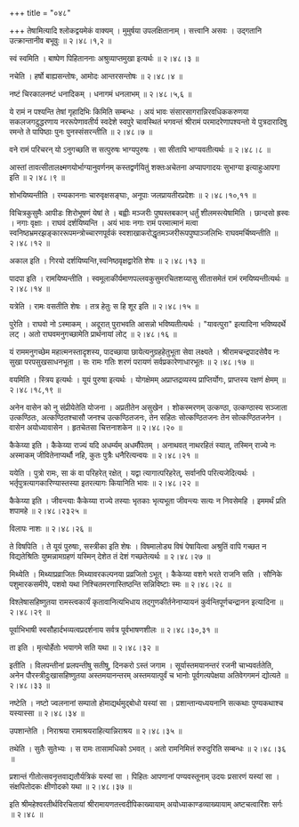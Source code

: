 +++
title = "०४८"

+++
तेषामित्यादि श्लोकद्वयमेकं वाक्यम् । मुमुर्षया उपलक्षितानाम् । सत्त्वानि असवः । उद्गतानि उत्क्रान्तानीव बभूवुः  ॥  २।४८।१,२  ॥   

  

स्वं स्वमिति । बाष्पेण पिहिताननाः अश्रुव्याप्तमुखा इत्यर्थः  ॥  २।४८।३  ॥   

  

नचेति । हर्षो बाह्यसन्तोषः, आमोदः आन्तरसन्तोषः  ॥  २।४८।४  ॥   

  

नष्टं चिरकालनष्टं धनादिकम् । धनागमं धनलाभम्  ॥  २।४८।५,६  ॥   

  

ये रामं न पश्यन्ति तेषां गृहादिभिः किमिति सम्बन्धः । अयं भावः संसारसागरान्निरवधिककरुणया सकलजगदुद्धरणाय नररूपेणावतीर्य स्वदेशे स्वपुरे चावस्थितं भगवन्तं श्रीरामं परमादरेणापश्यन्तो ये पुत्रदारादिषु रमन्ते ते पापिष्ठाः पुनः पुनस्संसरन्तीति  ॥  २।४८।७  ॥   

  

वने रामं परिचरन् यो ऽनुगच्छति स सत्पुरुषः भाग्यपुरुषः । सा सीतापि भाग्यवतीत्यर्थः  ॥  २।४८।८  ॥   

  

आस्तां तावत्सीतालक्ष्मणयोर्भाग्यानुवर्णनम् कस्तद्वर्णयितुं शक्तःअचेतना अप्यापगादयः सुभाग्या इत्याहुःआपगा इति  ॥  २।४८।९  ॥   

  

शोभयिष्यन्तीति । रम्यकाननाः चारुवृक्षसङ्घाः, अनूपाः जलप्रायतीरप्रदेशः  ॥  २।४८।१०,११  ॥   

  

विचित्रकुसुमैः आपीडः शिरोभूषणं येषां ते । बह्वीः मञ्जरीः पुष्पस्तबकान् धर्तुं शीलमस्त्येषामिति । छान्दसो ह्रस्वः । नगाः वृक्षाः । राघवं दर्शयिष्यन्ति । अयं भावः नगाः रामं परमात्मानं मत्वा स्वनिष्ठभ्रमरझङ्काररूपमन्त्रोच्चारणपूर्वकं स्वशाखाकरोद्धृतमञ्जरीरूपपुष्पाञ्जलिभिः राघवमर्चिष्यन्तीति  ॥  २।४८।१२  ॥   

  

अकाल इति । गिरयो दर्शयिष्यन्ति,स्वनिष्ठवृक्षद्वारेति शेषः  ॥  २।४८।१३  ॥   

  

पादपा इति । रामयिष्यन्तीति । स्वमूलाकीर्यमाणपल्लवकुसुमरचितशय्यासु सीतासमेतं रामं रमयिष्यन्तीत्यर्थः  ॥  २।४८।१४  ॥   

  

यत्रेति । रामः वसतीति शेषः । तत्र हेतुः स हि शूर इति  ॥  २।४८।१५  ॥   

  

पुरेति । राघवो नो ऽस्माकम् । अदूरात् पुराभवति आसन्नो भविष्यतीत्यर्थः । "यावत्पुरा" इत्यादिना भविष्यदर्थे लट् । अतो राघवमनुगच्छामेति प्रार्थनायां लोट्  ॥  २।४८।१६  ॥   

  

यं राममनुगच्छेम महात्मनस्तादृशस्य, पादच्छाया छायेत्यनुग्रहहेतुभूता सेवा लक्ष्यते । श्रीरामचन्द्रपादसेवैव नः सुखा परपसुखसाधनभूता । सः रामः गतिः शरणं परायणं सर्वप्रकारेणाधारभूतः  ॥  २।४८।१७  ॥   

  

वयमिति । स्त्रिय इत्यर्थः । यूयं पुरुषा इत्यर्थः । योगक्षेमम् अप्राप्तद्रव्यस्य प्राप्तिर्योगः, प्राप्तस्य रक्षणं क्षेमम्  ॥  २।४८।१८,१९  ॥   

  

अनेन वासेन को नु संप्रीयेतेति योजना । अप्रतीतेन असुखेन । शोकस्मरणम् उत्कण्ठा, उत्कण्ठास्य सञ्जाता उत्कण्ठितः, अत्कण्ठितश्चासौ जनश्च उत्कण्ठितजनः, तेन सहितः सोत्कण्ठितजनः तेन सोत्कण्ठितजनेन । वासेन अयोध्यावासेन । हृतचेतसा चित्तनाशकेन  ॥  २।४८।२०  ॥   

  

कैकेय्या इति । कैकेय्या राज्यं यदि अधर्म्यम् अधर्मौपेतम् । अनाथवत् नाथरहितं स्यात्, तस्मिन् राज्ये नः अस्माकम् जीवितेनाप्यर्थौ नहि, कुतः पुत्रैः धनैरित्यन्वयः  ॥  २।४८।२१  ॥   

  

ययेति । पुत्रो रामः, सा कं वा परिहरेत् रक्षेत् । यद्वा त्यागात्परिहरेत्, सर्वानपि परित्यजेदित्यर्थः । भर्तृपुत्रत्यागकारिण्यास्तस्या इतरत्यागः कियानिति भावः  ॥  २।४८।२२  ॥   

  

कैकेय्या इति । जीवन्त्याः कैकेय्या राज्ये तस्याः भृतकाः भृत्यभूता जीवन्त्यः सत्यः न निवसेमहि । इममर्थं प्रति शपामहे  ॥  २।४८।२३२५  ॥   

  

विलापः नाशः  ॥  २।४८।२६  ॥   

  

ते विषपिति । ते यूयं पुरुषाः, सस्त्रीका इति शेषः । विषमालोड्य विषं पेषायित्वा अश्रुतिं वापि गच्छत न विद्यतेश्रितिः युष्मन्नामग्रहणं यस्मिन् देशेत तं देशं गच्छतेत्यर्थः  ॥  २।४८।२७  ॥   

  

मिथ्येति । मिथ्याप्रव्राजितः मिथ्यावरकल्पनया प्रव्रजितो ऽभूत् । कैकेय्या वशगे भरते राजनि सति । सौनिके पशुमारकसमीपे, पशवो यथा निश्चितमरणास्तिष्ठन्ति सन्निविष्टाः स्मः  ॥  २।४८।२८  ॥   

  

विश्लेषासहिष्णुतया रामस्त्वकार्यं कृतावानित्यभिधाय तद्गुणकीर्तनेनाप्यायनं कुर्वन्तिपूर्णचन्द्रानन इत्यादिना  ॥  २।४८।२९  ॥   

  

पूर्वाभिभाषी स्वसौहार्दभव्यत्वप्रदर्शनाय सर्वत्र पूर्वभाषणशीलः  ॥  २।४८।३०,३१  ॥   

  

ता इति । मृत्योर्हेतोः भयागमे सति यथा  ॥  २।४८।३२  ॥   

  

इतीति । विलपन्तीनां प्रलपन्तीषु सतीषु, दिनकरो ऽस्तं जगाम । सूर्यास्तमयानन्तरं रजनी चाभ्यवर्ततेति, अनेन पौरस्त्रीदुःखासहिष्णुतया अस्तमयानन्तरम् अस्तमयात्पुर्वं च भानोः पूर्वगत्यपेक्षया अतिवेगगमनं द्योत्यते  ॥  २।४८।३३  ॥   

  

नष्टेति । नष्टो ज्वलनानां सम्पातो होमाद्यर्थमुद्बोधो यस्यां सा । प्रशान्तान्यध्ययनानि सत्कथाः पुण्यकथाश्च यस्यास्सा  ॥  २।४८।३४  ॥   

  

उपशान्तेति । निराश्रया रामाश्रयराहित्यान्निराश्रय  ॥  २।४८।३५  ॥   

  

तथेति । सुतैः सुतेभ्यः । स रामः तासामधिको ऽभवत् । अतो रामनिमित्तं रुरुदुरिति सम्बन्धः  ॥  २।४८।३६  ॥   

  

प्रशान्तं गीतोत्सवनृत्तवाद्यतौर्यत्रिकं यस्यां सा । पिहितः आपणानां पण्यवस्तूनाम् उदयः प्रसारणं यस्यां सा । संक्षपितोदकः क्षीणोदको यथा  ॥  २।४८।३७  ॥   

  

इति श्रीमहेश्वरतीर्थविरचितायां श्रीरामायणतत्त्वदीपिकाख्यायाम् अयोध्याकाण्डव्याख्यायाम् अष्टचत्वारिंशः सर्गः  ॥  २।४८  ॥   

  

  

